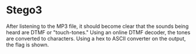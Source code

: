 # Stego3

After listening to the MP3 file, it should become clear that the sounds being heard are DTMF or "touch-tones." Using an online DTMF decoder, the tones are converted to characters. Using a hex to ASCII converter on the output, the flag is shown.
